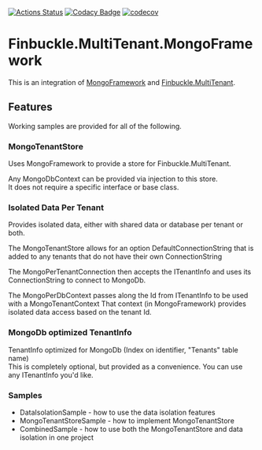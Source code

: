 [![Actions Status](https://github.com/JohnCampionJr/Finbuckle.MultiTenant.MongoFramework/workflows/.NET%20Core%20Coverage%20(Ubuntu)/badge.svg)](https://github.com/JohnCampionJr/MiniScaffoldCSharp/actions)
[![Codacy Badge](https://app.codacy.com/project/badge/Grade/f2cec74cb05346b88e9bb54488198c54)](https://www.codacy.com/gh/JohnCampionJr/MiniScaffoldCSharp/dashboard?utm_source=github.com&amp;utm_medium=referral&amp;utm_content=JohnCampionJr/MiniScaffoldCSharp&amp;utm_campaign=Badge_Grade)
[![codecov](https://codecov.io/gh/JohnCampionJr/Finbuckle.MultiTenant.MongoFramework/branch/main/graph/badge.svg?token=OIGAKLPE23)](undefined)

# Finbuckle.MultiTenant.MongoFramework
This is an integration of [MongoFramework](https://github.com/TurnerSoftware/MongoFramework) and [Finbuckle.MultiTenant](https://github.com/Finbuckle/Finbuckle.MultiTenant).

## Features

Working samples are provided for all of the following.

### MongoTenantStore

Uses MongoFramework to provide a store for Finbuckle.MultiTenant.  

Any MongoDbContext can be provided via injection to this store.   
It does not require a specific interface or base class.
  
### Isolated Data Per Tenant
Provides isolated data, either with shared data or database per tenant or both.

The MongoTenantStore allows for an option DefaultConnectionString that is added 
to any tenants that do not have their own ConnectionString

The MongoPerTenantConnection then accepts the ITenantInfo and uses its ConnectionString
to connect to MongoDb.

The MongoPerDbContext passes along the Id from ITenantInfo to be used with a MongoTenantContext
That context (in MongoFramework) provides isolated data access based on the tenant Id.

### MongoDb optimized TenantInfo
TenantInfo optimized for MongoDb (Index on identifier, "Tenants" table name)  
This is completely optional, but provided as a convenience.  You can use any ITenantInfo you'd like.

### Samples
- DataIsolationSample - how to use the data isolation features
- MongoTenantStoreSample - how to implement MongoTenantStore
- CombinedSample - how to use both the MongoTenantStore and data isolation in one project